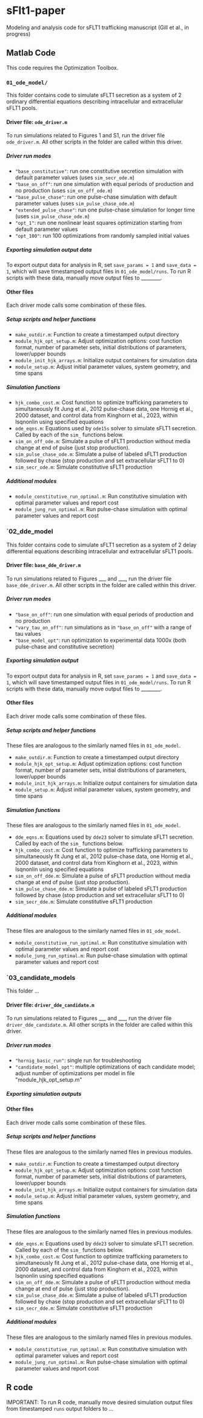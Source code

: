 # sFlt1-paper
Modeling and analysis code for sFLT1 trafficking manuscript (Gill et al., in progress)

## Matlab Code

This code requires the Optimization Toolbox.

### `01_ode_model/`

This folder contains code to simulate sFLT1 secretion as a system of 2 ordinary differential equations describing intracellular and extracellular sFLT1 pools.

#### Driver file: `ode_driver.m`

To run simulations related to Figures 1 and S1, run the driver file `ode_driver.m`. All other scripts in the folder are called within this driver.

##### Driver run modes

- `"base_constitutive"`: run one constitutive secretion simulation with default parameter values (uses `sim_secr_ode.m`)
- `"base_on_off"`: run one simulation with equal periods of production and no production (uses `sim_on_off_ode.m`)
- `"base_pulse_chase"`: run one pulse-chase simulation with default parameter values (uses `sim_pulse_chase_ode.m`)
- `"extended_pulse_chase"`: run one pulse-chase simulation for longer time (uses `sim_pulse_chase_ode.m`)
- `"opt_1"`: run one nonlinear least squares optimization starting from default parameter values
- `"opt_100"`: run 100 optimizations from randomly sampled initial values

##### Exporting simulation output data

To export output data for analysis in R, set `save_params = 1` and `save_data = 1`, which will save timestamped output files in `01_ode_model/runs`. To run R scripts with these data, manually move output files to ________.

#### Other files

Each driver mode calls some combination of these files.

##### Setup scripts and helper functions

- `make_outdir.m`: Function to create a timestamped output directory
- `module_hjk_opt_setup.m`: Adjust optimization options: cost function format, number of parameter sets, initial distributions of parameters, lower/upper bounds
- `module_init_hjk_arrays.m`: Initialize output containers for simulation data
- `module_setup.m`: Adjust initial parameter values, system geometry, and time spans

##### Simulation functions

- `hjk_combo_cost.m`: Cost function to optimize trafficking parameters to simultaneously fit Jung et al., 2012 pulse-chase data, one Hornig et al., 2000 dataset, and control data from Kinghorn et al., 2023, within lsqnonlin using specified equations
- `ode_eqns.m`: Equations used by `ode15s` solver to simulate sFLT1 secretion. Called by each of the `sim_` functions below.
- `sim_on_off_ode.m`: Simulate a pulse of sFLT1 production without media change at end of pulse (just stop production).
- `sim_pulse_chase_ode.m`: Simulate a pulse of labeled sFLT1 production followed by chase (stop production and set extracellular sFLT1 to 0)
- `sim_secr_ode.m`: Simulate constitutive sFLT1 production 

##### Additional modules

- `module_constitutive_run_optimal.m`: Run constitutive simulation with optimal parameter values and report cost
- `module_jung_run_optimal.m`: Run pulse-chase simulation with optimal parameter values and report cost

### `02_dde_model

This folder contains code to simulate sFLT1 secretion as a system of 2 delay differential equations describing intracellular and extracellular sFLT1 pools.

#### Driver file: `base_dde_driver.m`

To run simulations related to Figures ___ and ___, run the driver file `base_dde_driver.m`. All other scripts in the folder are called within this driver.

##### Driver run modes

- `"base_on_off"`: run one simulation with equal periods of production and no production
- `"vary_tau_on_off"`: run simulations as in `"base_on_off"` with a range of tau values
- `"base_model_opt"`: run optimization to experimental data 1000x (both pulse-chase and constitutive secretion)

##### Exporting simulation output

To export output data for analysis in R, set `save_params = 1` and `save_data = 1`, which will save timestamped output files in `01_ode_model/runs`. To run R scripts with these data, manually move output files to ________.

#### Other files

Each driver mode calls some combination of these files.

##### Setup scripts and helper functions

These files are analogous to the similarly named files in `01_ode_model`.

- `make_outdir.m`: Function to create a timestamped output directory
- `module_hjk_opt_setup.m`: Adjust optimization options: cost function format, number of parameter sets, initial distributions of parameters, lower/upper bounds
- `module_init_hjk_arrays.m`: Initialize output containers for simulation data
- `module_setup.m`: Adjust initial parameter values, system geometry, and time spans

##### Simulation functions

These files are analogous to the similarly named files in `01_ode_model`.

- `dde_eqns.m`: Equations used by `dde23` solver to simulate sFLT1 secretion. Called by each of the `sim_` functions below.
- `hjk_combo_cost.m`: Cost function to optimize trafficking parameters to simultaneously fit Jung et al., 2012 pulse-chase data, one Hornig et al., 2000 dataset, and control data from Kinghorn et al., 2023, within lsqnonlin using specified equations
- `sim_on_off_dde.m`: Simulate a pulse of sFLT1 production without media change at end of pulse (just stop production).
- `sim_pulse_chase_dde.m`: Simulate a pulse of labeled sFLT1 production followed by chase (stop production and set extracellular sFLT1 to 0)
- `sim_secr_dde.m`: Simulate constitutive sFLT1 production 


##### Additional modules

These files are analogous to the similarly named files in `01_ode_model`.

- `module_constitutive_run_optimal.m`: Run constitutive simulation with optimal parameter values and report cost
- `module_jung_run_optimal.m`: Run pulse-chase simulation with optimal parameter values and report cost

### `03_candidate_models

This folder ...

#### Driver file: `driver_dde_candidate.m`

To run simulations related to Figures ___ and ___, run the driver file `driver_dde_candidate.m`. All other scripts in the folder are called within this driver.

##### Driver run modes

- `"hornig_basic_run"`: single run for troubleshooting 
- `"candidate_model_opt"`: multiple optimizations of each candidate model; adjust number of optimizations per model in file "module_hjk_opt_setup.m"



##### Exporting simulation outputs






#### Other files

Each driver mode calls some combination of these files.

##### Setup scripts and helper functions

These files are analogous to the similarly named files in previous modules.

- `make_outdir.m`: Function to create a timestamped output directory
- `module_hjk_opt_setup.m`: Adjust optimization options: cost function format, number of parameter sets, initial distributions of parameters, lower/upper bounds
- `module_init_hjk_arrays.m`: Initialize output containers for simulation data
- `module_setup.m`: Adjust initial parameter values, system geometry, and time spans

##### Simulation functions

These files are analogous to the similarly named files in previous modules.

- `dde_eqns.m`: Equations used by `dde23` solver to simulate sFLT1 secretion. Called by each of the `sim_` functions below.
- `hjk_combo_cost.m`: Cost function to optimize trafficking parameters to simultaneously fit Jung et al., 2012 pulse-chase data, one Hornig et al., 2000 dataset, and control data from Kinghorn et al., 2023, within lsqnonlin using specified equations
- `sim_on_off_dde.m`: Simulate a pulse of sFLT1 production without media change at end of pulse (just stop production).
- `sim_pulse_chase_dde.m`: Simulate a pulse of labeled sFLT1 production followed by chase (stop production and set extracellular sFLT1 to 0)
- `sim_secr_dde.m`: Simulate constitutive sFLT1 production 


##### Additional modules

These files are analogous to the similarly named files in previous modules.

- `module_constitutive_run_optimal.m`: Run constitutive simulation with optimal parameter values and report cost
- `module_jung_run_optimal.m`: Run pulse-chase simulation with optimal parameter values and report cost






## R code

IMPORTANT: To run R code, manually move desired simulation output files from timestamped `runs` output folders to ...